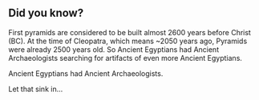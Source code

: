 ## Did you know?
First pyramids are considered to be built almost 2600 years before Christ (BC). At the time of Cleopatra, which means ~2050 years ago, Pyramids were already 2500 years old. So Ancient Egyptians had Ancient Archaeologists searching for artifacts of even more Ancient Egyptians.

Ancient Egyptians had Ancient Archaeologists.

Let that sink in...